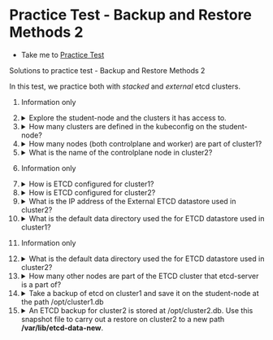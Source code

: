 # Practice Test - Backup and Restore Methods 2
  - Take me to [Practice Test](https://kodekloud.com/topic/practice-test-backup-and-restore-methods-2-2/)

Solutions to practice test - Backup and Restore Methods 2

In this test, we practice both with _stacked_ and _external_ etcd clusters.

1. Information only
1.  <details>
    <summary>Explore the student-node and the clusters it has access to.</summary>

    ```bash
    kubectl config get-contexts
    ```

    </details>
1.  <details>
    <summary>How many clusters are defined in the kubeconfig on the student-node?</summary>

    ```bash
    # get contexts and clusters in each context
    kubectl config get-contexts

    # get names of clusters
    kubectl config get-clusters

    # view details of each cluster
    kubectl config view
    ```

    > 2

    </details>
1.  <details>
    <summary>How many nodes (both controlplane and worker) are part of cluster1?</summary>

    ```bash
    kubectl config use-context cluster1
    kubectl get nodes
    ```

    > 2

    </details>
1.  <details>
    <summary>What is the name of the controlplane node in cluster2?</summary>

    ```bash
    kubectl config use-context cluster2
    kubectl get nodes
    ```

    > cluster2-controlplane

    </details>
1. Information only
1.  <details>
    <summary>How is ETCD configured for cluster1?</summary>

    ```bash
    kubectl config use-context cluster1
    kubectl get pods -n kube-system
    ```

    > From the output we can see a pod for etcd, therefore the answer is `Stacked ETCD`.
    > In a Stacked ETCD Topology the etcd storage cluster and the Kubernetes control plane share the same physical nodes. It contrasts with an External ETCD Topology, where etcd nodes are separate and dedicated only to running etcd, independent of the control plane nodes.

    </details>
1.  <details>
    <summary>How is ETCD configured for cluster2?</summary>

    ```bash
    kubectl config use-context cluster2
    kubectl get pods -n kube-system
    ```

    > From the output we can see no pod for etcd. Since no etcd is not an option for a _functioning_ cluster the answer must therefore be `External ETCD`.
    > The missing etcd doesn't directly imply it's an external etcd. It could be because of some problem with pod (static). To confirm we log into
    > cluster2-controlplane using `ssh cluster2-controlplane` and then check in `/etc/kubernetes/manifests` directory whether there is a file for etcd.
    > We don't find any files, meaning, etcd static pods isn't configured. Most likely now we believe it must be external. But to ensure that is the
    > correct assumption we use `kubectl describe pod kube-apiserver-cluster2-controlplane -n kube-system` and find under kube-apiserver
    > `--etcd-servers=https://192.160.244.3:2379`. The external url for the server confirms it's an external etcd.




    </details>
1.  <details>
    <summary>What is the IP address of the External ETCD datastore used in cluster2?</summary>

    For this, we need to exampine the API server configuration

    ```bash
    kubectl config use-context cluster2
    kubectl get pods -n kube-system kube-apiserver-cluster2-controlplane -o yaml | grep etcd
    ```

    > From the output, locate `--etcd-servers`. The IP address in this line is the answer.

    </details>
1.  <details>
    <summary>What is the default data directory used the for ETCD datastore used in cluster1?</summary>

    For this, we need to examine the etcd manifest on the control plane node, and we need to find out the hostpath of its `etcd-data` volume.

    ```bash
    kubectl config use-context cluster1
    kubectl get pods -n kube-system etcd-cluster1-controlplane -o yaml
    ```

    In the output, find the `volumes` section. The host path of the volume named `etcd-data` is the answer.

    > /var/lib/etcd

    </details>
1. Information only
1.  <details>
    <summary>What is the default data directory used the for ETCD datastore used in cluster2?</summary>

    For this, we need to examine the system unit file for the etcd service. Remember that for external etcd, it is running as an operating system service.

    ```bash
    ssh etcd-server
    ```

    ```bash
    # Verify the name of the service
    systemctl list-unit-files | grep etcd

    # Using the output from above command
    systemctl cat etcd.service
    ```

    Note the comment line in the output. This tells you where the service unit file is. We are going to need to edit this file in a later question!

    From the output, locate `--data-dir`

    > /var/lib/etcd-data

     To verify the data directory for an external etcd service, you can either inspect the running process or check the system unit file. The quickest method is using `ps -ef | grep etcd` after SSH-ing into the etcd server. This command shows the currently running 
processes, including the `--data-dir` parameter used by etcd, making it ideal for a quick verification of the active state and runtime options.

    Alternatively, you can use `systemctl` to get a more comprehensive view. First, identify the service name with 
`systemctl list-unit-files | grep etcd`, then inspect the service configuration file using `systemctl cat etcd.service`. This approach not only shows the startup parameters but also provides the file paths and full configuration, which is useful if you plan to 
edit or troubleshoot further.

      The `kubectl describe` command did not work in this scenario because `kubectl` is designed to manage resources within the Kubernetes cluster, such as pods, nodes, and services. In an **External ETCD topology**, etcd is not deployed as a pod managed by Kubernetes; it is a standalone service running outside the cluster, often managed by `systemd` on a separate node. Therefore, accessing details about its configuration or state requires directly SSH-ing into the etcd server and using operating system-level commands (`ps`, `systemctl`), as Kubernetes commands like `kubectl` do not have access to external resources outside of the cluster’s control.

    Return to the student node:

    ```bash
    exit
    ```

    </details>
1.  <details>
    <summary>How many other nodes are part of the ETCD cluster that etcd-server is a part of?</summary>

    This question is somewhat contentious. It ought not to contain the word `other`. The required answer is

    > 1

    </details>
1.  <details>
    <summary>Take a backup of etcd on cluster1 and save it on the student-node at the path /opt/cluster1.db</summary>

    For this, we need to do the backup on the control node, then pull it back to the student node.

    ```bash
    ssh cluster1-controlplane
    ```

    ```bash
    ETCDCTL_API=3 etcdctl snapshot save \
      --cacert /etc/kubernetes/pki/etcd/ca.crt \
      --cert /etc/kubernetes/pki/etcd/server.crt \
      --key /etc/kubernetes/pki/etcd/server.key \
      cluster1.db

    # Return to student node
    exit
    ```

    ```bash
    scp cluster1-controlplane:~/cluster1.db /opt/
    ```

    </details>
1.  <details>
    <summary>An ETCD backup for cluster2 is stored at /opt/cluster2.db. Use this snapshot file to carry out a restore on cluster2 to a new path <b>/var/lib/etcd-data-new</b>.</summary>

    As you recall, `cluster2` is using _external_ etcd. This means
    * `etcd` does not have to be on the control plane node of the cluster. In this case, it is not.
    * `etcd` runs as an operating system service not a pod, therefore there is no manifest file to edit. Changes are instead made to a service unit file.</br></br>

    There are several parts to this question. Let's go through them one at a time.

    1.  <details>
        <summary>Move the backup to the etcd-server node</summary>

        ```bash
        scp /opt/cluster2.db etcd-server:~/
        ```
        </details>
    1.  <details>
        <summary>Log into etcd-server node</summary>

        ```bash
        ssh etcd-server
        ```

        </details>
    1.  <details>
        <summary>Check the ownership of the current etcd-data directory</summary>

        We will need to ensure correct ownership of our restored data. We determined the location of the data directory in Q12

        ```bash
        ls -ld /var/lib/etcd-data/
        ```

        > Note that owner and group are both `etcd`
        </details>
    1.  <details>
        <summary>Do the restore</summary>

        ```bash
        ETCDCTL_API=3 etcdctl snapshot restore \
            --data-dir /var/lib/etcd-data-new \
            cluster2.db
        ```

        </details>
    1.  <details>
        <summary>Set ownership on the restored directory</summary>

        ```bash
        chown -R etcd:etcd /var/lib/etcd-data-new
        ```

        </detials>
    1.  <details>
        <summary>Reconfigure and restart etcd</summary>

        We will need the location of the service unit file which we also determined in Q12

        ```bash
        vi /etc/systemd/system/etcd.service
        ```

        Edit the `--data-dir` argument to the newly restored directory, and save.

        Finally, reload and restart the `etcd` service. Whenever you have edited a service unit file, a `daemon-reload` is required to reload the in-memory configuration of the `systemd` service.

        ```bash
        systemctl daemon-reload
        systemctl restart etcd.service
        ```

        Return to the student node:

        ```bash
        exit
        ```

        </details>
    1.  <details>
        <summary>Verify the restore</summary>

        ```bash
        kubectl config use-context cluster2
        kubectl get all -n critical
        ```

        </details>
    </details>
